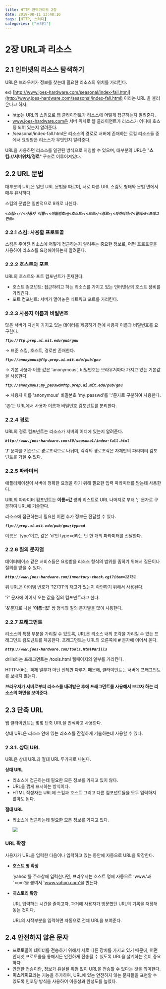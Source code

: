 ```yaml
---
title: HTTP 완벽가이드 2장
date: 2019-08-11 13:48:16
tags: [HTTP, 스터디]
categories: ["스터디"]
---
```

# 2장 URL과 리소스

## 2.1 인터넷의 리소스 탐색하기

URL은 브라우저가 정보를 찾는데 필요한 리소스의 위치를 가리킨다.

ex) [http://www.joes-hardware.com/seasonal/index-fall.html](http://www.joes-hardware.com/seasonal/index-fall.html) 이라는 URL 을 불러온다고 하자.

- http는 URL의 스킴으로 웹 클라이언트가 리소스에 어떻게 접근하는지 알려준다.
- www.joes-hardware.com은 서버 위치로 웹 클라이언트가 리소스가 어디에 호스팅 되어 있는지 알려준다.
- /seasonal/index-fall.html은 리소스의 경로로 서버에 존재하는 로컬 리소스들 중에서 요청받은 리소스가 무엇인지 알려준다.

URL을 사용하면 리소스를 일관된 방식으로 지칭할 수 있으며, 대부분의 URL은 "**스킴://서버위치/경로**" 구조로 이루어져있다.

## 2.2 URL 문법

대부분의 URL은 일반 URL 문법을 따르며, 서로 다른 URL 스킴도 형태와 문법 면에서 매우 유사하다.

스킴의 문법은 일반적으로 9개로 나뉜다.

***`<스킴>://<사용자 이름>:<비밀번호>@<호스트>:<포트>/<경로>;<파라미터>?<질의>#<프래그먼트>`***

### 2.2.1 스킴: 사용할 프로토콜

스킴은 주어진 리소스에 어떻게 접근하는지 알려주는 중요한 정보로, 어떤 프로토콜을 사용하여 리소스를 요청해야하는지 알려준다. 

### 2.2.2 호스트와 포트

URL의 호스트와 포트 컴포넌트가 존재한다.

- 호스트 컴포넌트: 접근하려고 하는 리소스를 가지고 있는 인터넷상의 호스트 장비를 가리킨다.
- 포트 컴포넌트: 서버가 열어놓은 네트워크 포트를 가리킨다.

### 2.2.3 사용자 이름과 비밀번호

많은 서버가 자신이 가지고 있는 데이터를 제공하기 전에 사용자 이름과 비밀번호를 요구한다.

***`ftp://ftp.prep.ai.mit.edu/pub/gnu`***

→ 표준 스킴, 호스트, 경로만 존재한다.

***`ftp://anonymous@ftp.prep.ai.mit.edu/pub/gnu`***

→ 기본 사용자 이름 값은 'anonymous', 비밀번호는 브라우저마다 가지고 있는 기본값을 사용한다.

***`ftp://anonymous:my_passwd@ftp.prep.ai.mit.edu/pub/gnu`***

→ 사용자 이름 'anonymous' 비밀본호 'my_passwd'를 ':'문자로 구분하여 사용한다.

'@'는 URL에서 사용자 이름과 비밀번호 컴포넌트를 분리한다.

### 2.2.4 경로

URL의 경로 컴포넌트는 리소스가 서버의 어디에 있는지 알려준다. 

***`http://www.joes-hardware.com:80/seasonal/index-fall.html`***

'**/**' 문자를 기준으로 경로조각으로 나뉘며, 각각의 경로조각은 자체만의 파라미터 컴포넌트를 가질 수 있다.

### 2.2.5 파라미터

애플리케이션이 서버에 정확한 요청을 하기 위해 필요한 입력 파라미터를 받는데 사용한다.

URL의 파라미터 컴포넌트는 **이름=값** 쌍의 리스트로 URL 나머지로 부터 ';' 문자로 구분하여 URL에 기술한다.

리소스에 접근하는데 필요한 어떤 추가 정보든 전달할 수 있다.

***`ftp://prep.ai.mit.edu/pub/gnu;type=d`***

이름은 'type'이고, 값은 'd'인 type=d라는 단 한 개의 파라미터를 전달한다.

### 2.2.6 질의 문자열

데이터베이스 같은 서비스들은 요청받을 리소스 형식의 범위를 좁히기 위해서 질문이나 질의를 받을 수 있다.

***`http://www.joes-hardware.com/inventory-check.cgi?item=12731`***

위 URL은 아이템 번호가 '12731'의 재고가 있는지 확인하기 위해서 사용된다.

'?' 문자에 이어서 오는 값을 질의 컴포넌트라고 한다.

'&'문자로 나뉜 '**이름=값**' 쌍 형식의 질의 문자열을 많이 사용한다.

### 2.2.7 프래그먼트

리소스의 특정 부분을 가리킬 수 있도록, URL은 리소스 내의 조각을 가리킬 수 있는 프래그먼트 컴포넌트를 제공한다. 프래그먼트는 URL의 오른쪽에 **#** 문자에 이어서 온다.

***`http://www.joes-hardware.com/tools.html#drills`***

drills라는 프래그먼트는 /tools.html 웹페이지의 일부를 가리킨다.

HTTP서버는 객체 일부가 아닌 전체만 다루기 때문에, 클라이언트는 서버에 프래그먼트를 보내지 않는다.

**브라우저가 서버로부터 리소스를 내려받은 후에 프래그먼트를 사용해서 보고자 하는 리소스의 화면을 보여준다.**

## 2.3 단축 URL

웹 클라이언트는 몇몇 단축 URL을 인식하고 사용한다. 

상대 URL은 리소스 안에 있는 리소스를 간결하게 기술하는데 사용할 수 있다.

### 2.3.1. 상대 URL

URL은 상대 URL과 절대 URL 두가지로 나뉜다. 

**상대 URL**

- 리소스에 접근하는데 필요한 모든 정보를 가지고 있지 않다.
- URL을 짥게 표시하는 방식이다.
- HTML 작성자는 URL에 스킴과 호스트 그리고 다른 컴포넌트들을 모두 입력하지 않아도 된다.

**절대 URL**

- 리소스에 접근하는데 필요한 모든 정보를 가지고 있다.

    ![](/images/http-guide-chap2_1.png)

### URL 확장

사용자가 URL을 입력한 다음이나 입력하고 있는 동안에 자동으로 URL을 확장한다.

- **호스트 명 확장**

    'yahoo'를 주소창에 입력한다면, 브라우저는 호스트 명에 자동으로 'www.'과 '.com'을 붙여서 'www.yahoo.com'을 만든다.

- **히스토리 확장**

    URL 입력하는 시간을 줄이고자, 과거에 사용자가 방문했던 URL의 기록을 저장해 놓는 것이다.

    URL의 시작부분을 입력하면 자동으로 전체 URL을 보여준다.

## 2.4 안전하지 않은 문자
- 프로토콜이 데이터를 전송하기 위해서 서로 다른 장치를 가지고 있기 때문에, 어떤 인터넷 프로토콜을 통해서든 안전하게 전송될 수 있도록 URL을 설계하는 것이 중요하다.
- 안전한 전송이란, 정보가 유실될 위험 없이 URL을 전송할 수 있다는 것을 의미한다.
- **이스케이프**라는 기능을 추가하여, URL에 있는 안전하지 않는 문자들을 표현할 수 있도록 인코딩 방식을 사용하여 이동성과 완성도를 높였다.